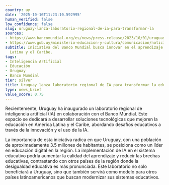 ```yaml
---
country: uy
date: '2025-10-16T11:23:10.592995'
human_verified: false
low_confidence: false
slug: uruguay-lanza-laboratorio-regional-de-ia-para-transformar-la
sources:
- https://www.bancomundial.org/es/news/press-release/2023/10/01/uruguay-ai-laboratory-education
- https://www.gub.uy/ministerio-educacion-y-cultura/comunicacion/noticias/laboratorio-ia-educacion
subtitle: Iniciativa del Banco Mundial busca innovar en el aprendizaje en América
  Latina y el Caribe.
tags:
- Inteligencia Artificial
- Educación
- Uruguay
- Banco Mundial
tier: silver
title: Uruguay lanza laboratorio regional de IA para transformar la educación
type: news_brief
value_score: 0.75
---
```


<p>Recientemente, Uruguay ha inaugurado un laboratorio regional de inteligencia artificial (IA) en colaboración con el Banco Mundial. Este espacio se dedicará a desarrollar soluciones tecnológicas que mejoren la educación en América Latina y el Caribe, abordando desafíos educativos a través de la innovación y el uso de la IA.</p><p>La importancia de esta iniciativa radica en que Uruguay, con una población de aproximadamente 3.5 millones de habitantes, se posiciona como un líder en educación digital en la región. La implementación de IA en el sistema educativo podría aumentar la calidad del aprendizaje y reducir las brechas educativas, contrastando con otros países de la región donde la desigualdad educativa es más pronunciada. Este laboratorio no solo beneficiará a Uruguay, sino que también servirá como modelo para otros países latinoamericanos que buscan modernizar sus sistemas educativos.</p>